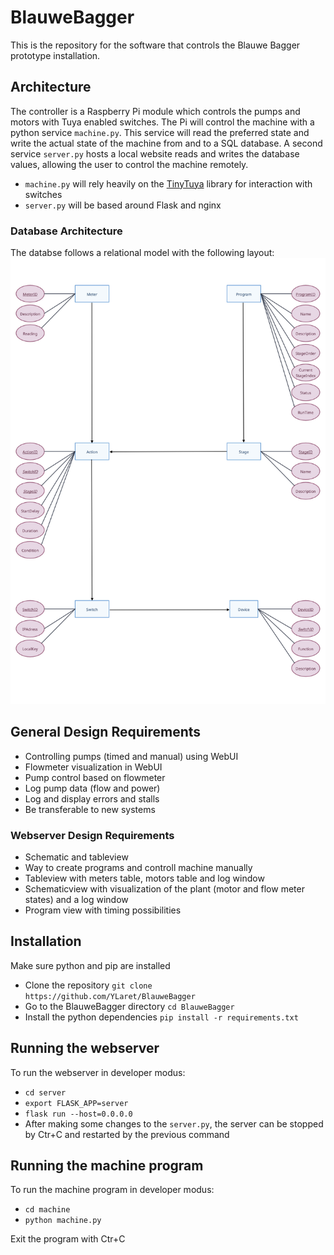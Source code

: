# BlauweBagger
This is the repository for the software that controls the Blauwe Bagger prototype installation.

## Architecture
The controller is a Raspberry Pi module which controls the pumps and motors with Tuya enabled switches. The Pi will control the machine with a python service `machine.py`. This service will read the preferred state and write the actual state of the machine from and to a SQL database. A second service `server.py` hosts a local website reads and writes the database values, allowing the user to control the machine remotely.
* `machine.py` will rely heavily on the [TinyTuya](https://github.com/jasonacox/tinytuya) library for interaction with switches
* `server.py` will be based around Flask and nginx

### Database Architecture
The databse follows a relational model with the following layout:
![Database Architecture](https://raw.githubusercontent.com/YLaret/BlauweBagger/main/docs/databaseArchitecture.jpg)

## General Design Requirements
* Controlling pumps (timed and manual) using WebUI
* Flowmeter visualization in WebUI
* Pump control based on flowmeter
* Log pump data (flow and power)
* Log and display errors and stalls
* Be transferable to new systems

### Webserver Design Requirements
* Schematic and tableview
* Way to create programs and controll machine manually
* Tableview with meters table, motors table and log window
* Schematicview with visualization of the plant (motor and flow meter states) and a log window
* Program view with timing possibilities

## Installation
Make sure python and pip are installed
* Clone the repository `git clone https://github.com/YLaret/BlauweBagger`
* Go to the BlauweBagger directory `cd BlauweBagger`
* Install the python dependencies `pip install -r requirements.txt`

## Running the webserver
To run the webserver in developer modus:
* `cd server`
* `export FLASK_APP=server`
* `flask run --host=0.0.0.0`
* After making some changes to the `server.py`, the server can be stopped by Ctr+C and restarted by the previous command

## Running the machine program
To run the machine program in developer modus:
* `cd machine`
* `python machine.py`

Exit the program with Ctr+C
